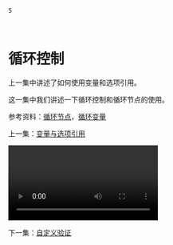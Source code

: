 ```index
5
```
```tag

```
```summary

```

# 循环控制

上一集中讲述了如何使用变量和选项引用。

这一集中我们讲述一下循环控制和循环节点的使用。


参考资料：[循环节点](../design/nodes/loop.md)，[循环变量](../design/variable/loop-type.md)

上一集：[变量与选项引用](./variable-option-reference.md)

<video src='https://media.choiceform.com/help/video/loop-control.mp4' controls></video>

下一集：[自定义验证](./advance-validation.md)